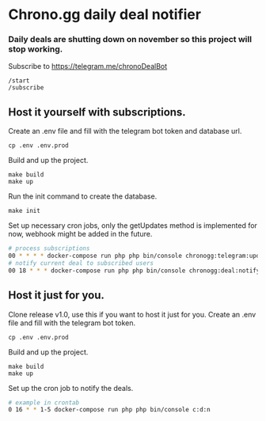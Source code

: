 # Chrono.gg daily deal notifier

### Daily deals are shutting down on november so this project will stop working.

Subscribe to https://telegram.me/chronoDealBot

```
/start
/subscribe
```

## Host it yourself with subscriptions.

Create an .env file and fill with the telegram bot token and database url.
```
cp .env .env.prod
```
Build and up the project.
```
make build
make up
```
Run the init command to create the database.
```
make init
```
Set up necessary cron jobs, only the getUpdates method is implemented for now, webhook might be added in the future.

```bash
# process subscriptions
00 * * * * docker-compose run php php bin/console chronogg:telegram:update
# notify current deal to subscribed users
00 18 * * * docker-compose run php php bin/console chronogg:deal:notify
```


## Host it just for you.
Clone release v1.0, use this if you want to host it just for you. Create an .env file and fill with the telegram bot token.
```
cp .env .env.prod
```
Build and up the project.
```
make build
make up
```
Set up the cron job to notify the deals.
```bash
# example in crontab
0 16 * * 1-5 docker-compose run php php bin/console c:d:n
```
